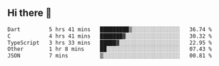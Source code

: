 ## Hi there 👋

<!--
**whirlun/whirlun** is a ✨ _special_ ✨ repository because its `README.md` (this file) appears on your GitHub profile.

Here are some ideas to get you started:

- 🔭 I’m currently working on ...
- 🌱 I’m currently learning ...
- 👯 I’m looking to collaborate on ...
- 🤔 I’m looking for help with ...
- 💬 Ask me about ...
- 📫 How to reach me: ...
- 😄 Pronouns: ...
- ⚡ Fun fact: ...
-->
<!--START_SECTION:waka-->

```txt
Dart         5 hrs 41 mins   █████████▒░░░░░░░░░░░░░░░   36.74 %
C            4 hrs 41 mins   ███████▓░░░░░░░░░░░░░░░░░   30.32 %
TypeScript   3 hrs 33 mins   █████▓░░░░░░░░░░░░░░░░░░░   22.95 %
Other        1 hr 8 mins     ██░░░░░░░░░░░░░░░░░░░░░░░   07.43 %
JSON         7 mins          ▒░░░░░░░░░░░░░░░░░░░░░░░░   00.81 %
```

<!--END_SECTION:waka-->
